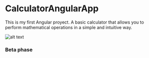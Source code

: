 # CalculatorAngularApp
This is my first Angular proyect. A basic calculator that allows you to perform mathematical operations in a simple and intuitive way.

![alt text](image.png)

### Beta phase